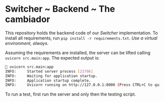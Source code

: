 # Switcher ~ Backend ~ The cambiador

This repository holds the backend code of our *Switcher* implementation. To
install all requirements, run `pip install -r requirements.txt`. *Use a virtual
environment, always*.

Assuming the requirements are installed, the server can be lifted calling
`uvicorn src.main:app`. The expected output is:

```bash
 uvicorn src.main:app
INFO:     Started server process [23706]
INFO:     Waiting for application startup.
INFO:     Application startup complete.
INFO:     Uvicorn running on http://127.0.0.1:8000 (Press CTRL+C to quit)
```

To run a test, first run the server and only then the testing script.

